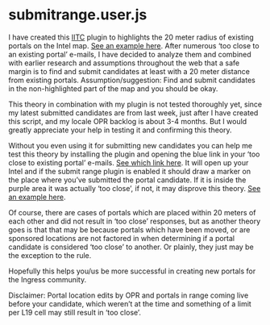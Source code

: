 # submitrange.user.js
I have created this <a href="https://iitc.me/">IITC</a> plugin to highlights the 20 meter radius of existing portals on the Intel map.
<a href="https://github.com/Wintervorst/iitc/raw/master/plugins/submitrange/assets/20meterradius.png">See an example here</a>.
After numerous ‘too close to an existing portal’ e-mails, I have decided to analyze them and combined with earlier research and assumptions throughout the web that a safe margin is to find and submit candidates at least with a 20 meter distance from existing portals.
Assumption/suggestion: Find and submit candidates in the non-highlighted part of the map and you should be okay.

This theory in combination with my plugin is not tested thoroughly yet, since my latest submitted candidates are from last week, just after I have created this script, and my locale OPR backlog is about 3-4 months. But I would greatly appreciate your help in testing it and confirming this theory.

Without you even using it for submitting new candidates you can help me test this theory by installing the plugin and opening the blue link in your ‘too close to existing portal’ e-mails. <a href="https://github.com/Wintervorst/iitc/raw/master/plugins/submitrange/assets/tooclosemaillink.png">See which link here</a>.
It will open up your Intel and if the submit range plugin is enabled it should draw a marker on the place where you’ve submitted the portal candidate. If it is inside the purple area it was actually ‘too close’, if not, it may disprove this theory. <a href="https://github.com/Wintervorst/iitc/raw/master/plugins/submitrange/assets/tooclosemarker.png">See an example here</a>.

Of course, there are cases of portals which are placed within 20 meters of each other and did not result in ‘too close’ responses, but as another theory goes is that that may be because portals which have been moved, or are sponsored locations are not factored in when determining if a portal candidate is considered ‘too close’ to another. Or plainly, they just may be the exception to the rule.

Hopefully this helps you/us be more successful in creating new portals for the Ingress community.

Disclaimer: Portal location edits by OPR and portals in range coming live before your candidate, which weren’t at the time and something of a limit per L19 cell may still result in ‘too close’.
